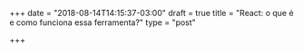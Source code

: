 +++
date = "2018-08-14T14:15:37-03:00"
draft = true
title = "React: o que é e como funciona essa ferramenta?"
type = "post"

+++
